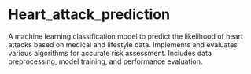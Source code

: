 # Heart_attack_prediction
A machine learning classification model to predict the likelihood of heart attacks based on medical and lifestyle data. Implements and evaluates various algorithms for accurate risk assessment. Includes data preprocessing, model training, and performance evaluation.
